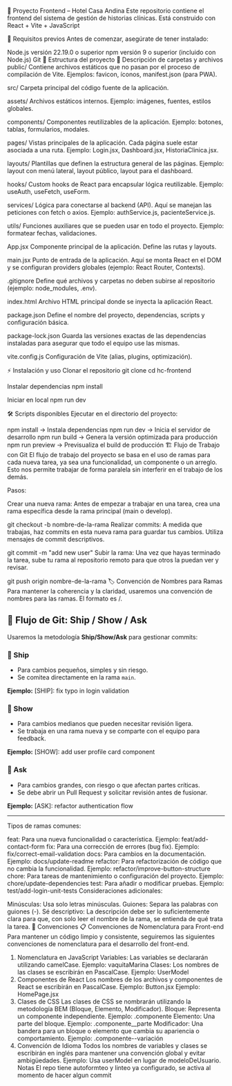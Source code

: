 📌 Proyecto Frontend – Hotel Casa Andina
Este repositorio contiene el frontend del sistema de gestión de historias clínicas.
Está construido con React + Vite + JavaScript

🚀 Requisitos previos
Antes de comenzar, asegúrate de tener instalado:

Node.js versión 22.19.0 o superior
npm versión 9 o superior (incluido con Node.js)
Git
📂 Estructura del proyecto
📁 Descripción de carpetas y archivos
public/
Contiene archivos estáticos que no pasan por el proceso de compilación de Vite.
Ejemplos: favicon, íconos, manifest.json (para PWA).

src/
Carpeta principal del código fuente de la aplicación.

assets/
Archivos estáticos internos.
Ejemplo: imágenes, fuentes, estilos globales.

components/
Componentes reutilizables de la aplicación.
Ejemplo: botones, tablas, formularios, modales.

pages/
Vistas principales de la aplicación. Cada página suele estar asociada a una ruta.
Ejemplo: Login.jsx, Dashboard.jsx, HistoriaClinica.jsx.

layouts/
Plantillas que definen la estructura general de las páginas.
Ejemplo: layout con menú lateral, layout público, layout para el dashboard.

hooks/
Custom hooks de React para encapsular lógica reutilizable.
Ejemplo: useAuth, useFetch, useForm.

services/
Lógica para conectarse al backend (API). Aquí se manejan las peticiones con fetch o axios.
Ejemplo: authService.js, pacienteService.js.

utils/
Funciones auxiliares que se pueden usar en todo el proyecto.
Ejemplo: formatear fechas, validaciones.

App.jsx
Componente principal de la aplicación. Define las rutas y layouts.

main.jsx
Punto de entrada de la aplicación. Aquí se monta React en el DOM y se configuran providers globales (ejemplo: React Router, Contexts).

.gitignore
Define qué archivos y carpetas no deben subirse al repositorio (ejemplo: node_modules, .env).

index.html
Archivo HTML principal donde se inyecta la aplicación React.

package.json
Define el nombre del proyecto, dependencias, scripts y configuración básica.

package-lock.json
Guarda las versiones exactas de las dependencias instaladas para asegurar que todo el equipo use las mismas.

vite.config.js
Configuración de Vite (alias, plugins, optimización).

⚡ Instalación y uso
Clonar el repositorio
git clone <url-del-repo>
cd hc-frontend

Instalar dependencias
npm install

Iniciar en local npm run dev

🛠️ Scripts disponibles
Ejecutar en el directorio del proyecto:

npm install → Instala dependencias
npm run dev → Inicia el servidor de desarrollo
npm run build → Genera la versión optimizada para producción
npm run preview → Previsualiza el build de producción
🏗️ Flujo de Trabajo con Git
El flujo de trabajo del proyecto se basa en el uso de ramas para cada nueva tarea, ya sea una funcionalidad, un componente o un arreglo. Esto nos permite trabajar de forma paralela sin interferir en el trabajo de los demás.

Pasos:

Crear una nueva rama: Antes de empezar a trabajar en una tarea, crea una rama específica desde la rama principal (main o develop).

git checkout -b nombre-de-la-rama
Realizar commits: A medida que trabajas, haz commits en esta nueva rama para guardar tus cambios. Utiliza mensajes de commit descriptivos.

git commit -m "add new user"
Subir la rama: Una vez que hayas terminado la tarea, sube tu rama al repositorio remoto para que otros la puedan ver y revisar.

git push origin nombre-de-la-rama
🏷️ Convención de Nombres para Ramas
Para mantener la coherencia y la claridad, usaremos una convención de nombres para las ramas. El formato es <tipo>/<descripcion-de-la-tarea>.

## 📌 Flujo de Git: Ship / Show / Ask

Usaremos la metodología **Ship/Show/Ask** para gestionar commits:

### 🔹 Ship

- Para cambios pequeños, simples y sin riesgo.
- Se comitea directamente en la rama `main`.

**Ejemplo:**
[SHIP]: fix typo in login validation

### 🔹 Show

- Para cambios medianos que pueden necesitar revisión ligera.
- Se trabaja en una rama nueva y se comparte con el equipo para feedback.

**Ejemplo:**
[SHOW]: add user profile card component

### 🔹 Ask

- Para cambios grandes, con riesgo o que afectan partes críticas.
- Se debe abrir un Pull Request y solicitar revisión antes de fusionar.

**Ejemplo:**
[ASK]: refactor authentication flow

---






Tipos de ramas comunes:

feat: Para una nueva funcionalidad o característica.
Ejemplo: feat/add-contact-form
fix: Para una corrección de errores (bug fix).
Ejemplo: fix/correct-email-validation
docs: Para cambios en la documentación.
Ejemplo: docs/update-readme
refactor: Para refactorización de código que no cambia la funcionalidad.
Ejemplo: refactor/improve-button-structure
chore: Para tareas de mantenimiento o configuración del proyecto.
Ejemplo: chore/update-dependencies
test: Para añadir o modificar pruebas.
Ejemplo: test/add-login-unit-tests
Consideraciones adicionales:

Minúsculas: Usa solo letras minúsculas.
Guiones: Separa las palabras con guiones (-).
Sé descriptivo: La descripción debe ser lo suficientemente clara para que, con solo leer el nombre de la rama, se entienda de qué trata la tarea.
📖 Convenciones
📋 Convenciones de Nomenclatura para Front-end
Para mantener un código limpio y consistente, seguiremos las siguientes convenciones de nomenclatura para el desarrollo del front-end.

1. Nomenclatura en JavaScript
Variables: Las variables se declararán utilizando camelCase.
Ejemplo: vaquitaMarina
Clases: Los nombres de las clases se escribirán en PascalCase.
Ejemplo: UserModel
2. Componentes de React
Los nombres de los archivos y componentes de React se escribirán en PascalCase.
Ejemplo: Button.jsx
Ejemplo: HomePage.jsx
3. Clases de CSS
Las clases de CSS se nombrarán utilizando la metodología BEM (Bloque, Elemento, Modificador).
Bloque: Representa un componente independiente.
Ejemplo: .componente
Elemento: Una parte del bloque.
Ejemplo: .componente__parte
Modificador: Una bandera para un bloque o elemento que cambia su apariencia o comportamiento.
Ejemplo: .componente--variación
4. Convención de Idioma
Todos los nombres de variables y clases se escribirán en inglés para mantener una convención global y evitar ambigüedades.
Ejemplo: Usa userModel en lugar de modeloDeUsuario.
Notas
El repo tiene autoformteo y linteo ya configurado, se activa al momento de hacer algun commit